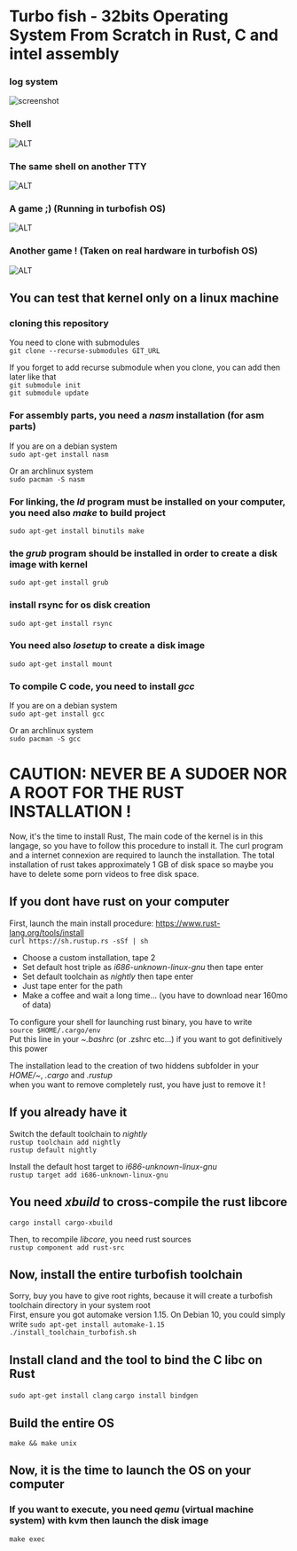 # Turbo fish - 32bits Operating System From Scratch in Rust, C and intel assembly

### log system
![screenshot](./screenshot/kfs_log_system.jpg)
### Shell
![ALT](./screenshot/demo_kfs.jpg)
### The same shell on another TTY
![ALT](./screenshot/bg_wanggle.jpg)
### A game ;) (Running in turbofish OS)
![ALT](./screenshot/portal_kfs.jpg)
### Another game ! (Taken on real hardware in turbofish OS)
![ALT](./screenshot/real.jpg)

## You can test that kernel only on a linux machine

### cloning this repository
You need to clone with submodules  
`git clone --recurse-submodules GIT_URL`

If you forget to add recurse submodule when you clone, you can add then later like that  
`git submodule init`   
`git submodule update`

### For assembly parts, you need a *nasm* installation (for asm parts)
If you are on a debian system   
`sudo apt-get install nasm`  

Or an archlinux system   
`sudo pacman -S nasm`

### For linking, the *ld* program must be installed on your computer, you need also *make* to build project   
`sudo apt-get install binutils make`

### the *grub* program should be installed in order to create a disk image with kernel
`sudo apt-get install grub`

### install rsync for os disk creation
`sudo apt-get install rsync`

### You need also *losetup* to create a disk image  
`sudo apt-get install mount`

### To compile C code, you need to install *gcc*
If you are on a debian system   
`sudo apt-get install gcc`

Or an archlinux system   
`sudo pacman -S gcc`

# CAUTION: NEVER BE A SUDOER NOR A ROOT FOR THE RUST INSTALLATION !

Now, it's the time to install Rust, The main code of the kernel is in this langage, so you have to follow this procedure to install it. The curl program and a internet connexion are required to launch the installation. The total installation of rust takes approximately 1 GB of disk space so maybe you have to delete some porn videos to free disk space.

## If you dont have rust on your computer
First, launch the main install procedure: https://www.rust-lang.org/tools/install  
`curl https://sh.rustup.rs -sSf | sh`

* Choose a custom installation, tape 2  
* Set default host triple as *i686-unknown-linux-gnu* then tape enter  
* Set default toolchain as *nightly* then tape enter  
* Just tape enter for the path  
* Make a coffee and wait a long time... (you have to download near 160mo of data)  

To configure your shell for launching rust binary, you have to write   
`source $HOME/.cargo/env`  
Put this line in your *~.bashrc* (or .zshrc etc...) if you want to got definitively this power  

The installation lead to the creation of two hiddens subfolder in your *HOME/~*, *.cargo* and *.rustup*  
when you want to remove completely rust, you have just to remove it !

## If you already have it  
Switch the default toolchain to *nightly*  
`rustup toolchain add nightly`   
`rustup default nightly`

Install the default host target to *i686-unknown-linux-gnu*   
`rustup target add i686-unknown-linux-gnu`

## You need *xbuild* to cross-compile the rust libcore  
`cargo install cargo-xbuild`

Then, to recompile *libcore*, you need rust sources   
`rustup component add rust-src`

## Now, install the entire turbofish toolchain  
Sorry, buy you have to give root rights, because it will create a turbofish toolchain directory in your system root  
First, ensure you got automake version 1.15. On Debian 10, you could simply write `sudo apt-get install automake-1.15`  
`./install_toolchain_turbofish.sh`

## Install cland and the tool to bind the C libc on Rust
`sudo apt-get install clang` 
`cargo install bindgen`

## Build the entire OS  
`make && make unix`

## Now, it is the time to launch the OS on your computer

### If you want to execute, you need *qemu* (virtual machine system) with kvm then launch the disk image

`make exec`
